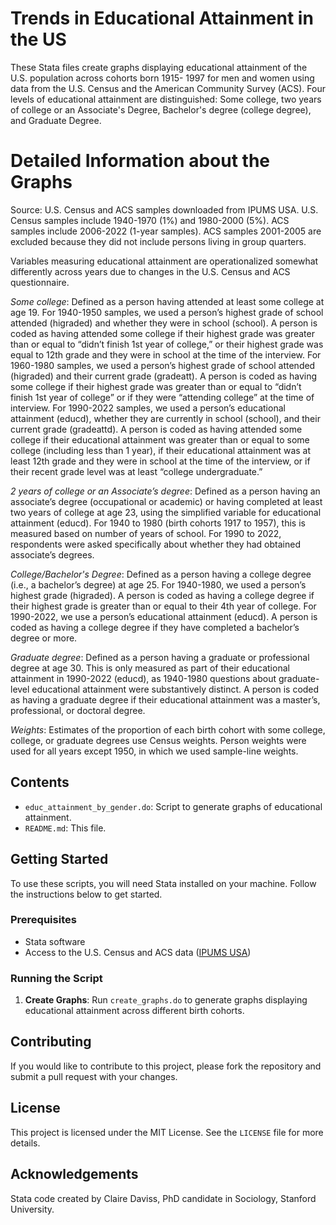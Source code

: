 # Trends in Educational Attainment in the US

These Stata files create graphs displaying educational attainment of the U.S. population across cohorts born 1915- 1997 for men and women using data from the U.S. Census and the American Community Survey (ACS). Four levels of educational attainment are distinguished: Some college, two years of college or an Associate's Degree, Bachelor's degree (college degree), and Graduate Degree. 

# Detailed Information about the Graphs
Source: U.S. Census and ACS samples downloaded from IPUMS USA. U.S. Census samples include 1940-1970 (1%) and 1980-2000 (5%). ACS samples include 2006-2022 (1-year samples). ACS samples 2001-2005 are excluded because they did not include persons living in group quarters. 

Variables measuring educational attainment are operationalized somewhat differently across years due to changes in the U.S. Census and ACS questionnaire. 

*Some college*: Defined as a person having attended at least some college at age 19. For 1940-1950 samples, we used a person’s highest grade of school attended (higraded) and whether they were in school (school). A person is coded as having attended some college if their highest grade was greater than or equal to “didn’t finish 1st year of college,” or their highest grade was equal to 12th grade and they were in school at the time of the interview. For 1960-1980 samples, we used a person’s highest grade of school attended (higraded) and their current grade (gradeatt). A person is coded as having some college if their highest grade was greater than or equal to “didn’t finish 1st year of college” or if they were “attending college” at the time of interview. For 1990-2022 samples, we used a person’s educational attainment (educd), whether they are currently in school (school), and their current grade (gradeattd). A person is coded as having attended some college if their educational attainment was greater than or equal to some college (including less than 1 year), if their educational attainment was at least 12th grade and they were in school at the time of the interview, or if their recent grade level was at least “college undergraduate.”

*2 years of college or an Associate’s degree*: Defined as a person having an associate’s degree (occupational or academic) or having completed at least two years of college at age 23, using the simplified variable for educational attainment (educd). For 1940 to 1980 (birth cohorts 1917 to 1957), this is measured based on number of years of school. For 1990 to 2022, respondents were asked specifically about whether they had obtained associate’s degrees.

*College/Bachelor's Degree*: Defined as a person having a college degree (i.e., a bachelor’s degree) at age 25. For 1940-1980, we used a person’s highest grade (higraded). A person is coded as having a college degree if their highest grade is greater than or equal to their 4th year of college. For 1990-2022, we use a person’s educational attainment (educd). A person is coded as having a college degree if they have completed a bachelor’s degree or more. 

*Graduate degree*: Defined as a person having a graduate or professional degree at age 30. This is only measured as part of their educational attainment in 1990-2022 (educd), as 1940-1980 questions about graduate-level educational attainment were substantively distinct. A person is coded as having a graduate degree if their educational attainment was a master’s, professional, or doctoral degree. 

*Weights*: Estimates of the proportion of each birth cohort with some college, college, or graduate degrees use Census weights. Person weights were used for all years except 1950, in which we used sample-line weights.


## Contents

- `educ_attainment_by_gender.do`: Script to generate graphs of educational attainment.
- `README.md`: This file.

## Getting Started

To use these scripts, you will need Stata installed on your machine. Follow the instructions below to get started.

### Prerequisites

- Stata software
- Access to the U.S. Census and ACS data ([IPUMS USA](https://usa.ipums.org/usa/))

### Running the Script

1. **Create Graphs**: Run `create_graphs.do` to generate graphs displaying educational attainment across different birth cohorts.

## Contributing

If you would like to contribute to this project, please fork the repository and submit a pull request with your changes. 

## License

This project is licensed under the MIT License. See the `LICENSE` file for more details.

## Acknowledgements

Stata code created by Claire Daviss, PhD candidate in Sociology, Stanford University.
